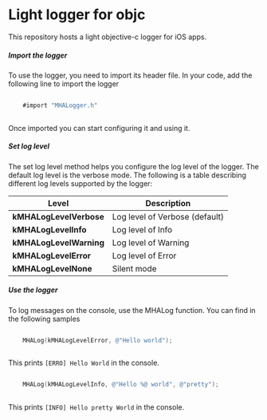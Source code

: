 Light logger for objc 
==============================

This repository hosts a light objective-c logger for iOS apps.

##### Import the logger

To use the logger, you need to import its header file. In your code, add the following line to import the logger


```objective-c

	#import "MHALogger.h"
	
```

Once imported you can start configuring it and using it.

##### Set log level

The set log level method helps you configure the log level of the logger. The default log level is the verbose mode. The following is a table describing different log levels supported by the logger:

 Level            			| Description
---------------------------	|----------------------------------------------
__kMHALogLevelVerbose__    | Log level of Verbose (default)
__kMHALogLevelInfo__      	| Log level of Info
__kMHALogLevelWarning__    	| Log level of Warning
__kMHALogLevelError__      	| Log level of Error
__kMHALogLevelNone__      	| Silent mode



##### Use the logger

To log messages on the console, use the MHALog function. You can find in the following samples

```objective-c

	MHALog(kMHALogLevelError, @"Hello world");
	
```

This prints `[ERRO] Hello World` in the console.

```objective-c

	MHALog(kMHALogLevelInfo, @"Hello %@ world", @"pretty");
	
```

This prints `[INFO] Hello pretty World` in the console.

